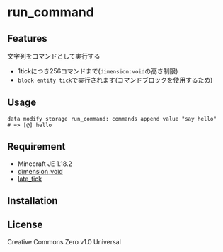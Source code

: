 run_command
==

## Features

文字列をコマンドとして実行する

- 1tickにつき256コマンドまで(`dimension:void`の高さ制限)
- `block entity tick`で実行されます(コマンドブロックを使用するため)

## Usage

```mcfunction
data modify storage run_command: commands append value "say hello"
# => [@] hello
```

## Requirement

- Minecraft JE 1.18.2
- [dimension_void](https://github.com/a-happin/dimension_void)
- [late_tick](https://github.com/a-happin/late_tick)

## Installation

## License
Creative Commons Zero v1.0 Universal
